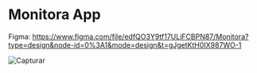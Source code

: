 # Monitora App

Figma: https://www.figma.com/file/edfQO3Y9tf17ULiFCBPN87/Monitora?type=design&node-id=0%3A1&mode=design&t=gJgetKtH0IX987WO-1

![Capturar](https://github.com/lucasramallo/Monitora/assets/108425719/5c429bf6-208b-4bf4-bd22-382308959b61)
